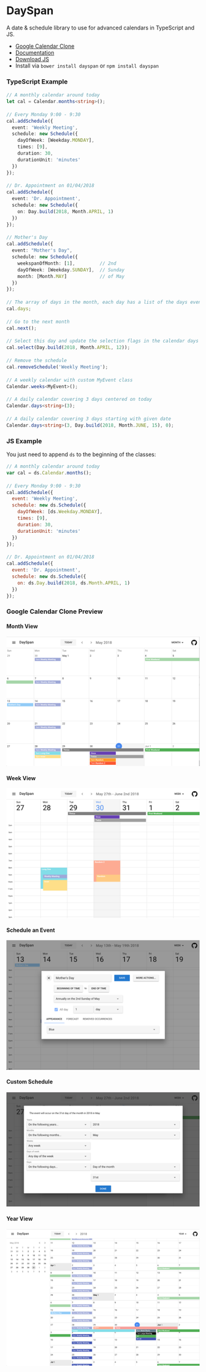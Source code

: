 # DaySpan

A date & schedule library to use for advanced calendars in TypeScript and JS.

- [Google Calendar Clone](https://clickermonkey.github.io/dayspan/examples/google/)
- [Documentation](https://clickermonkey.github.io/dayspan/docs/)
- [Download JS](umd/dayspan.js)
- Install via `bower install dayspan` or `npm install dayspan`

### TypeScript Example

```typescript
// A monthly calendar around today
let cal = Calendar.months<string>();

// Every Monday 9:00 - 9:30
cal.addSchedule({
  event: 'Weekly Meeting',
  schedule: new Schedule({
    dayOfWeek: [Weekday.MONDAY],
    times: [9],
    duration: 30,
    durationUnit: 'minutes'
  })
});

// Dr. Appointment on 01/04/2018
cal.addSchedule({
  event: 'Dr. Appointment',
  schedule: new Schedule({
    on: Day.build(2018, Month.APRIL, 1)
  })
});

// Mother's Day
cal.addSchedule({
  event: "Mother's Day",
  schedule: new Schedule({
    weekspanOfMonth: [1],         // 2nd
    dayOfWeek: [Weekday.SUNDAY],  // Sunday
    month: [Month.MAY]            // of May
  })
});

// The array of days in the month, each day has a list of the days events.
cal.days;

// Go to the next month
cal.next();

// Select this day and update the selection flags in the calendar days
cal.select(Day.build(2018, Month.APRIL, 12));

// Remove the schedule
cal.removeSchedule('Weekly Meeting');

// A weekly calendar with custom MyEvent class
Calendar.weeks<MyEvent>();

// A daily calendar covering 3 days centered on today
Calendar.days<string>(3);

// A daily calendar covering 3 days starting with given date
Calendar.days<string>(3, Day.build(2018, Month.JUNE, 15), 0);
```

### JS Example

You just need to append `ds` to the beginning of the classes:

```javascript
// A monthly calendar around today
var cal = ds.Calendar.months();

// Every Monday 9:00 - 9:30
cal.addSchedule({
  event: 'Weekly Meeting',
  schedule: new ds.Schedule({
    dayOfWeek: [ds.Weekday.MONDAY],
    times: [9],
    duration: 30,
    durationUnit: 'minutes'
  })
});

// Dr. Appointment on 01/04/2018
cal.addSchedule({
  event: 'Dr. Appointment',
  schedule: new ds.Schedule({
    on: ds.Day.build(2018, ds.Month.APRIL, 1)
  })
});
```

### Google Calendar Clone Preview

#### Month View
![Month](examples/google/DaySpan-Month.png)

#### Week View
![Week](examples/google/DaySpan-Week.png)

#### Schedule an Event
![Scheduler](examples/google/DaySpan-Scheduler.png)

#### Custom Schedule
![Custom](examples/google/DaySpan-Custom.png)

#### Year View
![Year](examples/google/DaySpan-Year.png)
